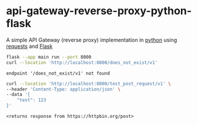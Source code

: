 # api-gateway-reverse-proxy-python-flask
A simple API Gateway (reverse proxy) implementation in [python](https://www.python.org) using [requests](https://github.com/psf/requests) and [Flask](https://github.com/pallets/flask)

```bash
flask --app main run --port 8000
curl --location 'http://localhost:8000/does_not_exist/v1'
```
```
endpoint '/does_not_exist/v1' not found
```

```bash
curl --location 'http://localhost:8000/test_post_request/v1' \
--header 'Content-Type: application/json' \
--data '{
    "test": 123
}'
```

```
<returns response from https://httpbin.org/post>
```
